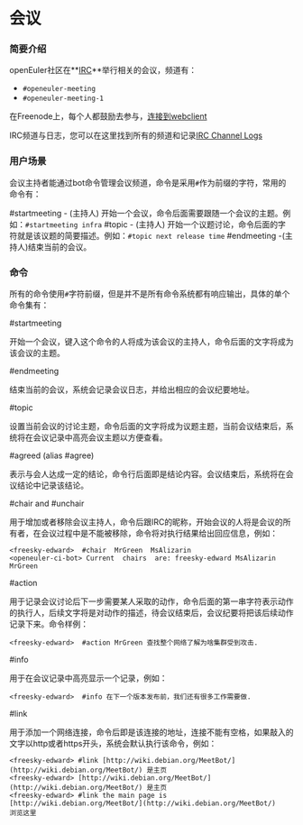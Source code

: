# 会议

### 简要介绍

openEuler社区在**[IRC](https://zh.wikipedia.org/wiki/IRC)**举行相关的会议，频道有：

  - `#openeuler-meeting`
  - `#openeuler-meeting-1`

在Freenode上，每个人都鼓励去参与，[连接到webclient](https://webchat.freenode.net/?randomnick=1&channels=%23openeuler-meeting%2C%23openeuler-meeting-1&prompt=1&uio=d4)

IRC频道与日志，您可以在这里找到所有的频道和记录[IRC Channel Logs](http://meetings.openeuler.org/)

### 用户场景

会议主持者能通过bot命令管理会议频道，命令是采用``#``作为前缀的字符，常用的命令有：

#startmeeting - (主持人) 开始一个会议，命令后面需要跟随一个会议的主题。例如：``#startmeeting infra``
#topic - (主持人) 开始一个议题讨论，命令后面的字符就是该议题的简要描述。例如：``#topic next release time``
#endmeeting -(主持人)结束当前的会议。 

### 命令

所有的命令使用``#``字符前缀，但是并不是所有命令系统都有响应输出，具体的单个命令集有：

#startmeeting

开始一个会议，键入这个命令的人将成为该会议的主持人，命令后面的文字将成为该会议的主题。

#endmeeting

结束当前的会议，系统会记录会议日志，并给出相应的会议纪要地址。

#topic

设置当前会议的讨论主题，命令后面的文字将成为议题主题，当前会议结束后，系统将在会议记录中高亮会议主题以方便查看。

#agreed  (alias  #agree)

表示与会人达成一定的结论，命令行后面即是结论内容。会议结束后，系统将在会议结论中记录该结论。

#chair  and  #unchair

用于增加或者移除会议主持人，命令后跟IRC的昵称，开始会议的人将是会议的所有者，在会议过程中是不能被移除，命令将对执行结果给出回应信息，例如：

```
<freesky-edward>  #chair  MrGreen  MsAlizarin
<openeuler-ci-bot> Current  chairs  are: freesky-edward MsAlizarin MrGreen
```
#action

用于记录会议讨论后下一步需要某人采取的动作，命令后面的第一串字符表示动作的执行人，后续文字将是对动作的描述，待会议结束后，会议纪要将把该后续动作记录下来。命令样例：

```
<freesky-edward>  #action MrGreen 查找整个网络了解为啥集群受到攻击.
```

#info

用于在会议记录中高亮显示一个记录，例如：

```
<freesky-edward>  #info 在下一个版本发布前，我们还有很多工作需要做.
```

#link

用于添加一个网络连接，命令后即是该连接的地址，连接不能有空格，如果敲入的文字以http或者https开头，系统会默认执行该命令，例如：

```
<freesky-edward> #link [http://wiki.debian.org/MeetBot/](http://wiki.debian.org/MeetBot/) 是主页
<freesky-edward> [http://wiki.debian.org/MeetBot/](http://wiki.debian.org/MeetBot/) 是主页
<freesky-edward> #link the main page is [http://wiki.debian.org/MeetBot/](http://wiki.debian.org/MeetBot/) 
浏览这里
```
